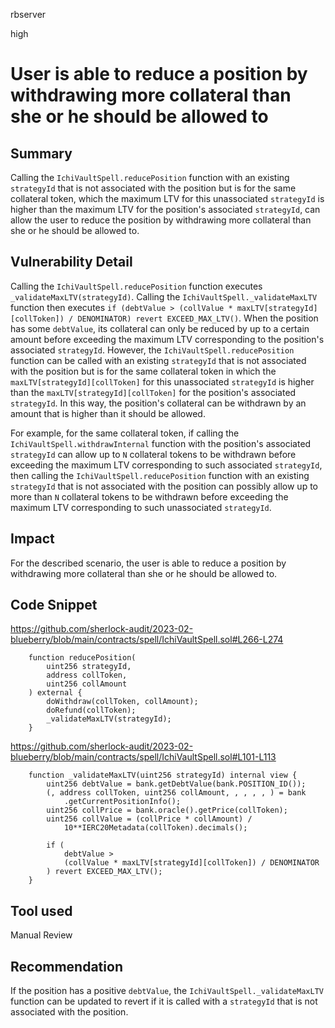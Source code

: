 rbserver

high

# User is able to reduce a position by withdrawing more collateral than she or he should be allowed to

## Summary
Calling the `IchiVaultSpell.reducePosition` function with an existing `strategyId` that is not associated with the position but is for the same collateral token, which the maximum LTV for this unassociated `strategyId` is higher than the maximum LTV for the position's associated `strategyId`, can allow the user to reduce the position by withdrawing more collateral than she or he should be allowed to.

## Vulnerability Detail
Calling the `IchiVaultSpell.reducePosition` function executes `_validateMaxLTV(strategyId)`. Calling the `IchiVaultSpell._validateMaxLTV` function then executes `if (debtValue > (collValue * maxLTV[strategyId][collToken]) / DENOMINATOR) revert EXCEED_MAX_LTV()`. When the position has some `debtValue`, its collateral can only be reduced by up to a certain amount before exceeding the maximum LTV corresponding to the position's associated `strategyId`. However, the `IchiVaultSpell.reducePosition` function can be called with an existing `strategyId` that is not associated with the position but is for the same collateral token in which the `maxLTV[strategyId][collToken]` for this unassociated `strategyId` is higher than the `maxLTV[strategyId][collToken]` for the position's associated `strategyId`. In this way, the position's collateral can be withdrawn by an amount that is higher than it should be allowed.

For example, for the same collateral token, if calling the `IchiVaultSpell.withdrawInternal` function with the position's associated `strategyId` can allow up to `N` collateral tokens to be withdrawn before exceeding the maximum LTV corresponding to such associated `strategyId`, then calling the `IchiVaultSpell.reducePosition` function with an existing `strategyId` that is not associated with the position can possibly allow up to more than `N` collateral tokens to be withdrawn before exceeding the maximum LTV corresponding to such unassociated `strategyId`.

## Impact
For the described scenario, the user is able to reduce a position by withdrawing more collateral than she or he should be allowed to.

## Code Snippet
https://github.com/sherlock-audit/2023-02-blueberry/blob/main/contracts/spell/IchiVaultSpell.sol#L266-L274
```solidity
    function reducePosition(
        uint256 strategyId,
        address collToken,
        uint256 collAmount
    ) external {
        doWithdraw(collToken, collAmount);
        doRefund(collToken);
        _validateMaxLTV(strategyId);
    }
```

https://github.com/sherlock-audit/2023-02-blueberry/blob/main/contracts/spell/IchiVaultSpell.sol#L101-L113
```solidity
    function _validateMaxLTV(uint256 strategyId) internal view {
        uint256 debtValue = bank.getDebtValue(bank.POSITION_ID());
        (, address collToken, uint256 collAmount, , , , , ) = bank
            .getCurrentPositionInfo();
        uint256 collPrice = bank.oracle().getPrice(collToken);
        uint256 collValue = (collPrice * collAmount) /
            10**IERC20Metadata(collToken).decimals();

        if (
            debtValue >
            (collValue * maxLTV[strategyId][collToken]) / DENOMINATOR
        ) revert EXCEED_MAX_LTV();
    }
```

## Tool used
Manual Review

## Recommendation
If the position has a positive `debtValue`, the `IchiVaultSpell._validateMaxLTV` function can be updated to revert if it is called with a `strategyId` that is not associated with the position.